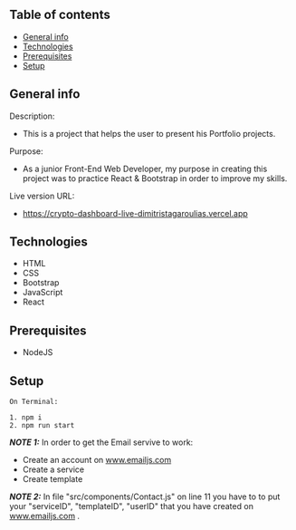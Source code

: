 ## Table of contents

- [General info](#general-info)
- [Technologies](#technologies)
- [Prerequisites](#prerequisites)
- [Setup](#setup)

## General info

Description:

- This is a project that helps the user to present his Portfolio projects.

Purpose:

- As a junior Front-End Web Developer, my purpose in creating this project was to practice React & Bootstrap in order to improve my skills.

Live version URL:

- https://crypto-dashboard-live-dimitristagaroulias.vercel.app

## Technologies

- HTML
- CSS
- Bootstrap
- JavaScript
- React

## Prerequisites

- NodeJS

## Setup

```
On Terminal:

1. npm i
2. npm run start

```

**_NOTE 1:_** In order to get the Email servive to work:

- Create an account on www.emailjs.com
- Create a service
- Create template

**_NOTE 2:_** In file "src/components/Contact.js" on line 11 you have to to put your "serviceID", "templateID", "userID" that you have created on www.emailjs.com .
